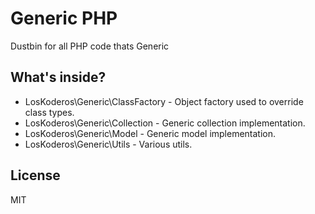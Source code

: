 # Generic PHP

Dustbin for all PHP code thats Generic

## What's inside?

* LosKoderos\Generic\ClassFactory - Object factory used to override class types.
* LosKoderos\Generic\Collection - Generic collection implementation.
* LosKoderos\Generic\Model - Generic model implementation.
* LosKoderos\Generic\Utils - Various utils.

## License

MIT
